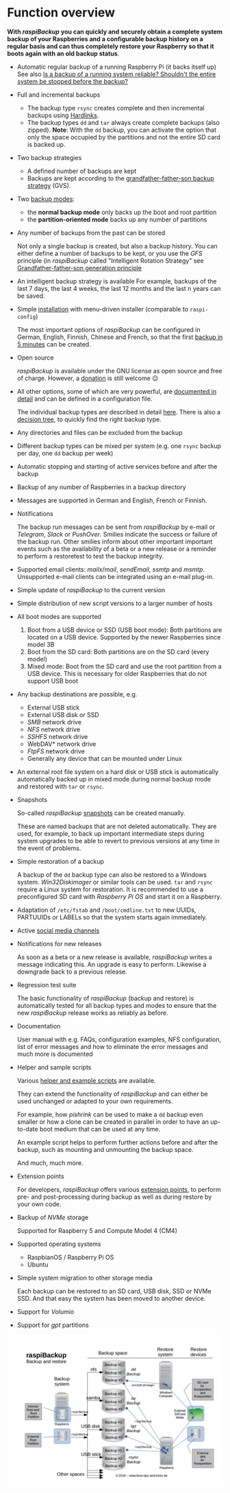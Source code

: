 # Function overview

**With *raspiBackup* you can quickly and securely obtain a complete system backup
of your Raspberries and a configurable backup history on a regular basis
and can thus completely restore your Raspberry so that it boots again with an old backup status**.

  - Automatic regular backup of a running Raspberry Pi (it backs itself up)
    See also [Is a backup of a running system reliable? Shouldn't the entire system be stopped before the backup?](faq.md#faq1)

  - Full and incremental backups

      - The backup type `rsync` creates complete and then incremental backups
        using [Hardlinks](how-do-hardlinks-work-with-rsync.md).
      - The backup types `dd` and `tar` always create complete backups (also zipped).
        **Note**: With the `dd` backup, you can activate the option that only the space occupied by the partitions
        and not the entire SD card is backed up.

  - Two backup strategies

      - A defined number of backups are kept
      - Backups are kept according to the [grandfather-father-son backup strategy](https://framps.github.io/raspiBackupDoc/smart-recycle.html) (GVS).

  - Two [backup modes](normal-or-partition-backup.md):

      - the **normal backup mode** only backs up the boot and root partition
      - the **partition-oriented mode** backs up any number of partitions

  - Any number of backups from the past can be stored

    Not only a single backup is created, but also a backup history.
    You can either define a number of backups to be kept,
    or you use the *GFS* principle (in *raspiBackup* called "Intelligent Rotation Strategy"
    see [Grandfather-father-son generation principle](https://framps.github.io/raspiBackupDoc/smart-recycle.html)

  - An intelligent backup strategy is available
    For example, backups of the last 7 days, the last 4 weeks, the last 12 months and
    the last n years can be saved.

  - Simple [installation](installation-in-5-minutes.md) with menu-driven installer (comparable to `raspi-config`)

    The most important options of *raspiBackup* can be configured in German, English, Finnish,
    Chinese and French,
    so that the first [backup in 5 minutes](installation-in-5-minutes.md) can be created.

  - Open source

    *raspiBackup* is available under the GNU license as open source and free of charge.
    However, a [donation](introduction.md#donation) is still welcome 😉

  - All other options, some of which are very powerful, are [documented in detail](invocation-options.md)
    and can be defined in a configuration file.

    The individual backup types are described in detail [here](backup-types.md).
    There is also a [decision tree](backup-types.md#decisiontree),
    to quickly find the right backup type.

  - Any directories and files can be excluded from the backup

  - Different backup types can be mixed per system (e.g. one `rsync` backup per day, one `dd` backup per week)

  - Automatic stopping and starting of active services before and after the backup

  - Backup of any number of Raspberries in a backup directory

  - Messages are supported in German and English, French or Finnish.

  - Notifications

    The backup run messages can be sent from *raspiBackup* by e-mail or *Telegram*,
    *Slack* or *PushOver*. Smilies indicate the success or
    failure of the backup run. Other smilies inform about other important
    important events such as the availability of a beta or a new release
    or a reminder to perform a restoretest to test the backup integrity.
    
  - Supported email clients: *mailx*/*mail*, *sendEmail*, *ssmtp* and *msmtp*.
    Unsupported e-mail clients can be integrated using an e-mail plug-in.

  - Simple update of *raspiBackup* to the current version

  - Simple distribution of new script versions to a larger number of hosts

  - All boot modes are supported

      1. Boot from a USB device or SSD (USB boot mode): Both partitions
         are located on a USB device. Supported by the newer Raspberries since model 3B
      2. Boot from the SD card: Both partitions are on the SD card
         (every model)
      3. Mixed mode: Boot from the SD card and use the root partition
         from a USB device. This is necessary for older Raspberries that
         do not support USB boot

  - Any backup destinations are possible, e.g.

      - External USB stick
      - External USB disk or SSD
      - *SMB* network drive
      - *NFS* network drive
      - *SSHFS* network drive
      - WebDAV* network drive
      - *FtpFS* network drive
      - Generally any device that can be mounted under Linux

  - An external root file system on a hard disk or USB stick is automatically
    automatically backed up in mixed mode during normal backup mode
    and restored with `tar` or `rsync`.

  - Snapshots

    So-called *raspiBackup* [snapshots](snapshots.md) can be created manually.

    These are named backups that are not deleted automatically.
    They are used, for example, to back up important intermediate steps during system upgrades
    to be able to revert to previous versions at any time in the event of problems.

  - Simple restoration of a backup

    A backup of the `dd` backup type can also be restored to a Windows system.
    *Win32Diskimager* or similar tools can be used.
    `tar` and `rsync` require a Linux system for restoration.
    It is recommended to use a preconfigured SD card with *Raspberry Pi OS*
    and start it on a Raspberry.

  - Adaptation of `/etc/fstab` and `/boot/cmdline.txt` to new UUIDs, PARTUUIDs
    or LABELs so that the system starts again immediately.

  - Active [social media channels](introduction.md#contact_options)

  - Notifications for new releases

    As soon as a beta or a new release is available, *raspiBackup* writes a
    message indicating this. An upgrade is easy to perform. Likewise a
    downgrade back to a previous release.

  - Regression test suite

    The basic functionality of *raspiBackup* (backup and restore) is automatically tested
    for all backup types and modes to ensure that the new *raspiBackup* release
    works as reliably as before.

  - Documentation

    User manual with e.g. FAQs, configuration examples, NFS configuration,
    list of error messages and how to eliminate the error messages
    and much more is documented

  - Helper and sample scripts

    Various [helper and example scripts](useful-helper-scripts.md) are available.

    They can extend the functionality of *raspiBackup* and can either be used unchanged
    or adapted to your own requirements.

    For example, how *pishrink* can be used to make a `dd` backup even smaller
    or how a clone can be created in parallel in order to have an up-to-date boot medium
    that can be used at any time.

    An example script helps to perform further actions before and after the backup,
    such as mounting and unmounting the backup space.

    And much, much more.

  - Extension points

    For developers, *raspiBackup* offers various [extension points](hooks-for-own-scripts.md),
    to perform pre- and post-processing during backup as well as during restore
    by your own code.

  - Backup of *NVMe* storage

    Supported for Raspberry 5 and Compute Model 4 (CM4)

  - Supported operating systems

      - RaspbianOS / Raspberry Pi OS
      - Ubuntu

  - Simple system migration to other storage media

    Each backup can be restored to an SD card, USB disk, SSD or NVMe SSD.
    And that easy the system has been moved to another device.

  - Support for *Volumio*

  - Support for *gpt* partitions


![Overview image](images/raspiBackupOverview.jpg)


[.status]: translated
[.source]: https://www.linux-tips-and-tricks.de/de/funktionsuebersicht
[.source]: https://www.linux-tips-and-tricks.de/de/raspibackup
[.source]: https://www.linux-tips-and-tricks.de/en/features
[.source]: https://www.linux-tips-and-tricks.de/en/backup



